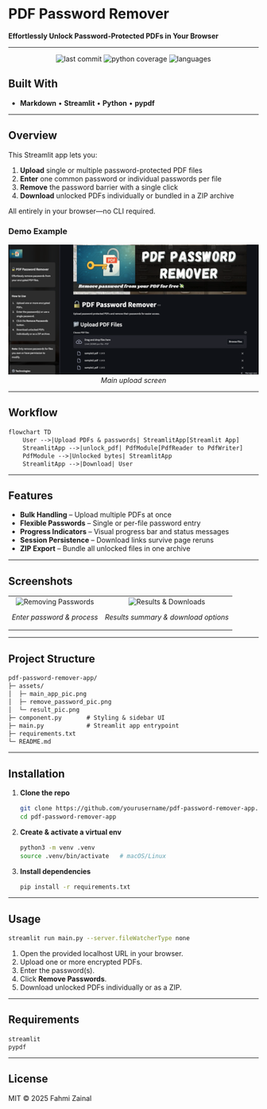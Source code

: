 # PDF Password Remover

**Effortlessly Unlock Password-Protected PDFs in Your Browser**

---

<p align="center">
  <img src="https://img.shields.io/badge/last%20commit-today-blue" alt="last commit">
  <img src="https://img.shields.io/badge/python-100%25-brightgreen" alt="python coverage">
  <img src="https://img.shields.io/badge/languages-1-lightgrey" alt="languages">
</p>

## Built With

- **Markdown** • **Streamlit** • **Python** • **pypdf**

---

## Overview

This Streamlit app lets you:

1. **Upload** single or multiple password-protected PDF files  
2. **Enter** one common password or individual passwords per file  
3. **Remove** the password barrier with a single click  
4. **Download** unlocked PDFs individually or bundled in a ZIP archive  

All entirely in your browser—no CLI required.

### Demo Example

<p align="center">
  <img src="assets/main_app_pic.png" width="600px" alt="Main App Interface">
  <br><em>Main upload screen</em>
</p>

---

## Workflow

```mermaid
flowchart TD
    User -->|Upload PDFs & passwords| StreamlitApp[Streamlit App]
    StreamlitApp -->|unlock_pdf| PdfModule[PdfReader to PdfWriter]
    PdfModule -->|Unlocked bytes| StreamlitApp
    StreamlitApp -->|Download| User
````

---

## Features

* **Bulk Handling** – Upload multiple PDFs at once
* **Flexible Passwords** – Single or per-file password entry
* **Progress Indicators** – Visual progress bar and status messages
* **Session Persistence** – Download links survive page reruns
* **ZIP Export** – Bundle all unlocked files in one archive

---

## Screenshots

<table align="center">
  <tr>
    <td align="center">
      <img src="assets/remove_password_pic.png" width="300px" alt="Removing Passwords">
      <p><em>Enter password & process</em></p>
    </td>
    <td align="center">
      <img src="assets/result_pic.png" width="300px" alt="Results & Downloads">
      <p><em>Results summary & download options</em></p>
    </td>
  </tr>
</table>

---

## Project Structure

```text
pdf-password-remover-app/
├─ assets/
│  ├─ main_app_pic.png
│  ├─ remove_password_pic.png
│  └─ result_pic.png
├─ component.py       # Styling & sidebar UI
├─ main.py            # Streamlit app entrypoint
├─ requirements.txt
└─ README.md
```

---

## Installation

1. **Clone the repo**

   ```bash
   git clone https://github.com/yourusername/pdf-password-remover-app.git
   cd pdf-password-remover-app
   ```
2. **Create & activate a virtual env**

   ```bash
   python3 -m venv .venv
   source .venv/bin/activate   # macOS/Linux
   ```
3. **Install dependencies**

   ```bash
   pip install -r requirements.txt
   ```

---

## Usage

```bash
streamlit run main.py --server.fileWatcherType none
```

1. Open the provided localhost URL in your browser.
2. Upload one or more encrypted PDFs.
3. Enter the password(s).
4. Click **Remove Passwords**.
5. Download unlocked PDFs individually or as a ZIP.

---

## Requirements

```text
streamlit
pypdf
```

---

## License

MIT © 2025 Fahmi Zainal

